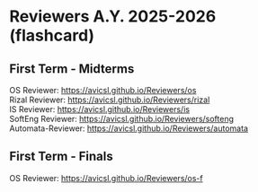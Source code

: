 # Reviewers A.Y. 2025-2026 (flashcard)

## First Term - Midterms
OS Reviewer: https://avicsl.github.io/Reviewers/os  
Rizal Reviewer: https://avicsl.github.io/Reviewers/rizal  
IS Reviewer: https://avicsl.github.io/Reviewers/is  
SoftEng Reviewer: https://avicsl.github.io/Reviewers/softeng  
Automata-Reviewer:  https://avicsl.github.io/Reviewers/automata  

## First Term - Finals
OS Reviewer: https://avicsl.github.io/Reviewers/os-f
